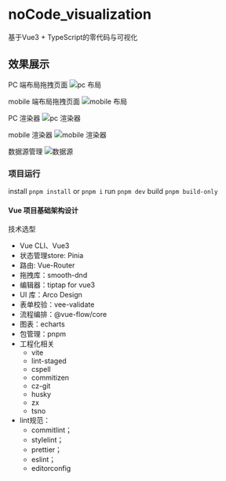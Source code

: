 # noCode_visualization
 基于Vue3 + TypeScript的零代码与可视化

## 效果展示

PC 端布局拖拽页面
![pc 布局]()

mobile 端布局拖拽页面
![mobile 布局]()

PC 渲染器
![pc 渲染器]()

mobile 渲染器
![mobile 渲染器]()

数据源管理
![数据源]()

### 项目运行
install
`pnpm install` or `pnpm i`
run
`pnpm dev`
build
`pnpm build-only`


#### Vue 项目基础架构设计
技术选型
- Vue CLI、Vue3
- 状态管理store: Pinia
- 路由: Vue-Router
- 拖拽库：smooth-dnd
- 编辑器：tiptap for vue3
- UI 库：Arco Design
- 表单校验：vee-validate
- 流程编排：@vue-flow/core
- 图表：echarts
- 包管理：pnpm
- 工程化相关
  - vite
  - lint-staged
  - cspell
  - commitizen
  - cz-git
  - husky
  - zx
  - tsno
- lint规范：
  - commitlint；
  - stylelint；
  - prettier；
  - eslint；
  - editorconfig
